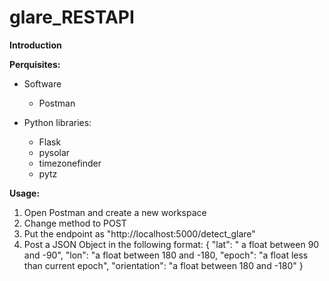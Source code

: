 # glare_RESTAPI

**Introduction**


**Perquisites:**

* Software
  * Postman
 
* Python libraries:
  * Flask
  * pysolar
  * timezonefinder
  * pytz


**Usage:**

1. Open Postman and create a new workspace
2. Change method to POST
3. Put the endpoint as "http://localhost:5000/detect_glare"
4. Post a JSON Object in the following format:
       {
    "lat": " a float between 90 and -90",
    "lon": "a float between 180 and -180, 
    "epoch": "a float less than current epoch",
    "orientation": "a float between 180 and -180"
    }
